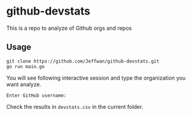 # github-devstats
This is a repo to analyze of Github orgs and repos

## Usage

```
git clone https://github.com/Jeffwan/github-devstats.git
go run main.go
```

You will see following interactive session and type the organization you want analyze.
```
Enter GitHub username: 
```

Check the results in `devstats.csv` in the current folder.
